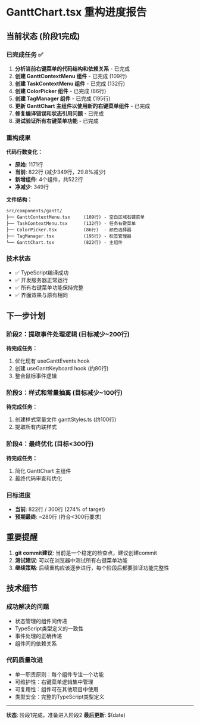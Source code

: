 # GanttChart.tsx 重构进度报告

## 当前状态 (阶段1完成)

### 已完成任务 ✅
1. **分析当前右键菜单的代码结构和依赖关系** - 已完成
2. **创建 GanttContextMenu 组件** - 已完成 (109行)
3. **创建 TaskContextMenu 组件** - 已完成 (132行)
4. **创建 ColorPicker 组件** - 已完成 (86行)
5. **创建 TagManager 组件** - 已完成 (195行)
6. **更新 GanttChart 主组件以使用新的右键菜单组件** - 已完成
7. **修复编译错误和状态引用问题** - 已完成
8. **测试验证所有右键菜单功能** - 已完成

### 重构成果

**代码行数变化：**
- **原始**: 1171行
- **当前**: 822行 (减少349行，29.8%减少)
- **新增组件**: 4个组件，共522行
- **净减少**: 349行

**文件结构：**
```
src/components/gantt/
├── GanttContextMenu.tsx     (109行) - 空白区域右键菜单
├── TaskContextMenu.tsx      (132行) - 任务右键菜单
├── ColorPicker.tsx          (86行)  - 颜色选择器
├── TagManager.tsx           (195行) - 标签管理器
└── GanttChart.tsx           (822行) - 主组件
```

### 技术状态
- ✅ TypeScript编译成功
- ✅ 开发服务器正常运行
- ✅ 所有右键菜单功能保持完整
- ✅ 界面效果与原有相同

## 下一步计划

### 阶段2：提取事件处理逻辑 (目标减少~200行)

**待完成任务：**
1. 优化现有 useGanttEvents hook
2. 创建 useGanttKeyboard hook (约80行)
3. 整合鼠标事件逻辑

### 阶段3：样式和常量抽离 (目标减少~100行)

**待完成任务：**
1. 创建样式常量文件 ganttStyles.ts (约100行)
2. 提取所有内联样式

### 阶段4：最终优化 (目标<300行)

**待完成任务：**
1. 简化 GanttChart 主组件
2. 最终代码审查和优化

### 目标进度
- **当前**: 822行 / 300行 (274% of target)
- **预期最终**: ~280行 (符合<300行要求)

## 重要提醒

1. **git commit建议**: 当前是一个稳定的检查点，建议创建commit
2. **测试建议**: 可以在浏览器中测试所有右键菜单功能
3. **继续策略**: 后续重构应该逐步进行，每个阶段后都要验证功能完整性

## 技术细节

### 成功解决的问题
- 状态管理的组件间传递
- TypeScript类型定义的一致性
- 事件处理的正确传递
- 组件间的依赖关系

### 代码质量改进
- 单一职责原则：每个组件专注一个功能
- 可维护性：右键菜单逻辑集中管理
- 可复用性：组件可在其他项目中使用
- 类型安全：完整的TypeScript类型定义

---

**状态**: 阶段1完成，准备进入阶段2
**最后更新**: $(date)